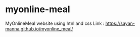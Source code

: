 # myonline-meal
MyOnlineMeal website using htnl and css
Link : https://sayan-manna.github.io/myonline_meal/
